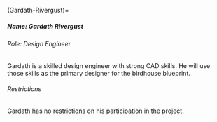 <!-- prettier-ignore-start -->
(Gardath-Rivergust)=
##### Name: Gardath Rivergust
<!-- prettier-ignore-end -->

###### Role: Design Engineer

Gardath is a skilled design engineer with strong CAD skills. He will use those
skills as the primary designer for the birdhouse blueprint.

###### Restrictions

Gardath has no restrictions on his participation in the project.
